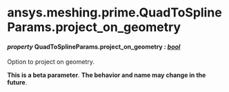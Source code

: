 # ansys.meshing.prime.QuadToSplineParams.project_on_geometry



#### *property* QuadToSplineParams.project_on_geometry *: [bool](https://docs.python.org/3.11/library/functions.html#bool)*

Option to project on geometry.

**This is a beta parameter**. **The behavior and name may change in the future**.

<!-- !! processed by numpydoc !! -->
